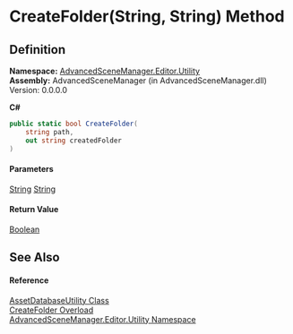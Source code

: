 # CreateFolder(String, String) Method

## Definition

**Namespace:** [AdvancedSceneManager.Editor.Utility](N_AdvancedSceneManager_Editor_Utility.md)\
**Assembly:** AdvancedSceneManager (in AdvancedSceneManager.dll) Version: 0.0.0.0

**C#**

```c#
public static bool CreateFolder(
	string path,
	out string createdFolder
)
```

#### Parameters

&#x20; [String](https://learn.microsoft.com/dotnet/api/system.string)   [String](https://learn.microsoft.com/dotnet/api/system.string)&#x20;

#### Return Value

[Boolean](https://learn.microsoft.com/dotnet/api/system.boolean)

## See Also

#### Reference

[AssetDatabaseUtility Class](T_AdvancedSceneManager_Editor_Utility_AssetDatabaseUtility.md)\
[CreateFolder Overload](Overload_AdvancedSceneManager_Editor_Utility_AssetDatabaseUtility_CreateFolder.md)\
[AdvancedSceneManager.Editor.Utility Namespace](N_AdvancedSceneManager_Editor_Utility.md)
